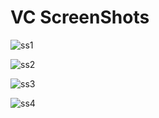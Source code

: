 # VC ScreenShots


![ss1](https://user-images.githubusercontent.com/75730717/230264242-52d346e3-bd40-49fe-b68c-a7ee4d3f7276.jpg)

![ss2](https://user-images.githubusercontent.com/75730717/230264247-acfe379e-0cc2-49ce-a6e2-28fbb9b83e17.jpg)

![ss3](https://user-images.githubusercontent.com/75730717/230264253-7557cd3d-3641-4c6a-9075-c68d04e00d72.jpg)

![ss4](https://user-images.githubusercontent.com/75730717/230264256-cdf081f2-a7bb-4cab-a4e8-b031d6d5b4f6.jpg)
